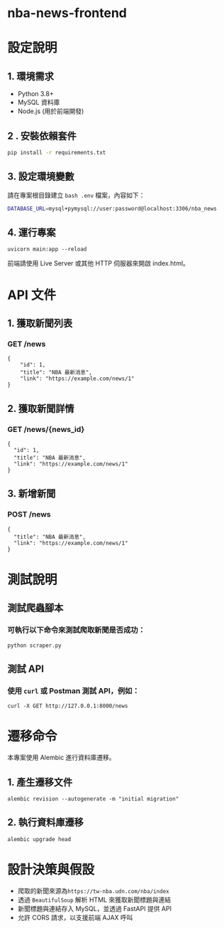 # nba-news-frontend

# 設定說明

## 1. 環境需求

-	Python 3.8+
-	MySQL 資料庫
-	Node.js (用於前端開發)
## 2 . 安裝依賴套件
```bash
pip install -r requirements.txt
```
## 3. 設定環境變數
請在專案根目錄建立 ```bash .env``` 檔案，內容如下：
```bash
DATABASE_URL=mysql+pymysql://user:password@localhost:3306/nba_news
```
## 4. 運行專案

```
uvicorn main:app --reload
```

前端請使用 Live Server 或其他 HTTP 伺服器來開啟 index.html。
# API 文件
## 1. 獲取新聞列表
### GET /news
```
{
    "id": 1,
    "title": "NBA 最新消息",
    "link": "https://example.com/news/1"
}
```
## 2. 獲取新聞詳情
### GET /news/{news_id}
```
{
  "id": 1,
  "title": "NBA 最新消息",
  "link": "https://example.com/news/1"
}
```
## 3. 新增新聞
### POST /news
```
{
  "title": "NBA 最新消息",
  "link": "https://example.com/news/1"
}
```
# 測試說明
## 測試爬蟲腳本
### 可執行以下命令來測試爬取新聞是否成功：
```
python scraper.py
```

## 測試 API
### 使用 ```curl``` 或 Postman 測試 API，例如：
```
curl -X GET http://127.0.0.1:8000/news
```

# 遷移命令
本專案使用 Alembic 進行資料庫遷移。
## 1. 產生遷移文件
```
alembic revision --autogenerate -m "initial migration"
```

## 2. 執行資料庫遷移
```
alembic upgrade head
```

# 設計決策與假設
-	爬取的新聞來源為```https://tw-nba.udn.com/nba/index```
-	透過 ```BeautifulSoup``` 解析 HTML 來獲取新聞標題與連結
-	新聞標題與連結存入 MySQL，並透過 FastAPI 提供 API
-	允許 CORS 請求，以支援前端 AJAX 呼叫

